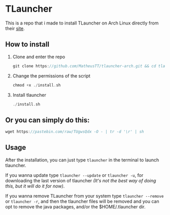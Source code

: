 # TLauncher
This is a repo that i made to install TLauncher on Arch Linux directly from their [site](https://tlauncher.org/).

## How to install

1. Clone and enter the repo
    ```c 
    git clone https://github.com/MatheusTT/tlauncher-arch.git && cd tlauncher-arch
    ```
2. Change the permissions of the script
    ```c 
    chmod +x ./install.sh
    ```
3. Install tlauncher
    ```c
    ./install.sh
    ```
## Or you can simply do this:
```c
wget https://pastebin.com/raw/TUgwsQdx -O - | tr -d '\r' | sh
```

## Usage
After the installation, you can just type `tlauncher` in the terminal to launch tlauncher.

If you wanna update type `tlauncher --update` or `tlauncher -u`, for downloading the last version of tlauncher _(It's not the best way of doing this, but it will do it for now)_.

If you wanna remove TLauncher from your system type `tlauncher --remove` or `tlauncher -r`, and then the tlauncher files will be removed and you can opt to remove the java packages, and/or the $HOME/.tlauncher dir.